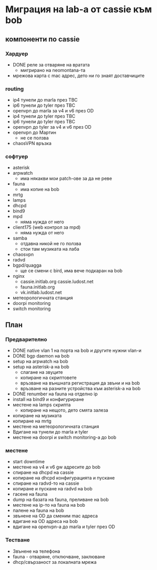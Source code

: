 # Миграция на lab-а от cassie към bob


## компоненти по cassie

### Хардуер

* DONE реле за отваряне на вратата
	* мигрирано на neomontana-та
* мрежова карта с mac адрес, дето ни го знаят доставчиците


### routing

* ip4 тунели до marla през TBC
* ip6 тунели до tyler през TBC
* openvpn до marla за v4 и v6 през OD
* ip4 тунели до tyler през TBC
* ip6 тунели до tyler през TBC
* openvpn до tyler за v4 и v6 през OD
* openvpn до Мартин
	* не се ползва
* chaosVPN връзка


### софтуер

* asterisk
* arpwatch
	* има някакви мои patch-ове за да не реве
* fauna
	* има копие на bob
* mrtg
* lamps
* dhcpd
* bind9
* mpd
	* няма нужда от него
* client175 (web контрол за mpd)
	* няма нужда от него
* samba
	* отдавна никой не го ползва
	* стои там музиката на лаба
* chaosvpn
* radvd
* bgpd/quagga
	* ще се смени с bird, има вече подкаран на bob
* nginx
	* cassie.initlab.org cassie.ludost.net
	* fauna.initlab.org
	* vk.initlab.ludost.net
* метеорологичната станция
* doorpi monitoring
* switch monitoring


## План

### Предварително

* DONE native vlan 1 на порта на bob и другите нужни vlan-и
* DONE bgp daemon на bob
* setup на arpwatch на bob
* setup на asterisk-а на bob
	* слагане на звуците
	* копиране на скриптовете
	* връзване на външната регистрация да звъни и на bob
	* връзване на разните устройства към asterisk-а на bob
* DONE renumber на fauna на отделно ip
* install на bind9 и конфигуриране
* местене на lamps скрипта
	* копиране на нещото, дето смята залеза
* копиране на музиката
* копиране на mrtg
* местене на метеорологичната станция
* Вдигане на тунели до marla и tyler
* местене на doorpi и switch monitoring-а до bob

### местене

* start downtime
* местене на v4 и v6 gw адресите до bob
* спиране на dhcpd на cassie
* копиране на dhcpd конфигурацията и пускане
* спиране на radvd-то на cassie
* копиране и пускане на radvd на bob
* гасене на fauna
* dump на базата на fauna, преливане на bob
* местене на ip-то на fauna на bob
* палене на fauna на bob
* звънене на OD да сменим mac адреса
* вдигане на OD адреса на bob
* вдигане на openvpn-а до marla и tyler през OD


### Тестване

* Звънене на телефона
* fauna - отваряне, отключване, заклюване
* dhcp/свързаност за локалната мрежа
